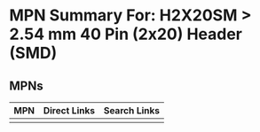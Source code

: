 



# MPN Summary For: H2X20SM > 2.54 mm 40 Pin (2x20) Header (SMD)

## MPNs
  

|MPN|Direct Links|Search Links|
| :--- | :--- | :--- |
||||

